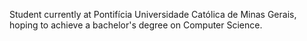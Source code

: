 Student currently at Pontifícia Universidade Católica de Minas Gerais, hoping to achieve a bachelor's degree on Computer Science.
